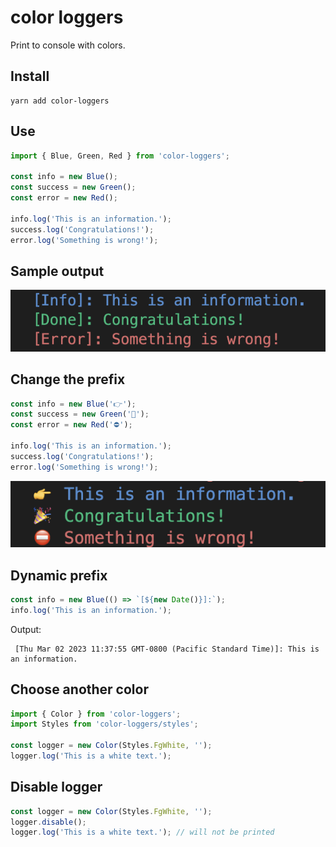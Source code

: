 # color loggers

Print to console with colors.

## Install

```
yarn add color-loggers
```

## Use

```ts
import { Blue, Green, Red } from 'color-loggers';

const info = new Blue();
const success = new Green();
const error = new Red();

info.log('This is an information.');
success.log('Congratulations!');
error.log('Something is wrong!');
```

## Sample output

![](./img/1.png)

## Change the prefix

```ts
const info = new Blue('👉');
const success = new Green('🎉');
const error = new Red('⛔️');

info.log('This is an information.');
success.log('Congratulations!');
error.log('Something is wrong!');
```

![](./img/2.png)

## Dynamic prefix

```ts
const info = new Blue(() => `[${new Date()}]:`);
info.log('This is an information.');
```

Output:

```
 [Thu Mar 02 2023 11:37:55 GMT-0800 (Pacific Standard Time)]: This is an information.
```

## Choose another color

```ts
import { Color } from 'color-loggers';
import Styles from 'color-loggers/styles';

const logger = new Color(Styles.FgWhite, '');
logger.log('This is a white text.');
```

## Disable logger

```ts
const logger = new Color(Styles.FgWhite, '');
logger.disable();
logger.log('This is a white text.'); // will not be printed
```
